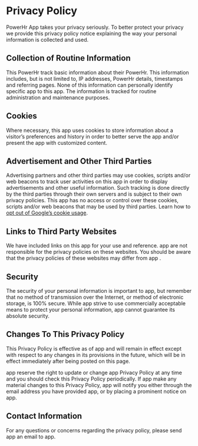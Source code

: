 # Privacy Policy

PowerHr App takes your privacy seriously. To better protect your privacy we provide this privacy policy notice explaining the way your personal information is collected and used.


## Collection of Routine Information

This PowerHr track basic information about their PowerHr. This information includes, but is not limited to, IP addresses, PowerHr details, timestamps and referring pages. None of this information can personally identify specific app to this app. The information is tracked for routine administration and maintenance purposes.


## Cookies

Where necessary, this app uses cookies to store information about a visitor’s preferences and history in order to better serve the app and/or present the app with customized content.


## Advertisement and Other Third Parties

Advertising partners and other third parties may use cookies, scripts and/or web beacons to track user activities on this app in order to display advertisements and other useful information. Such tracking is done directly by the third parties through their own servers and is subject to their own privacy policies. This app has no access or control over these cookies, scripts and/or web beacons that may be used by third parties. Learn how to [opt out of Google’s cookie usage](http://www.google.com/privacy_ads.html).


## Links to Third Party Websites

We have included links on this app for your use and reference. app are not responsible for the privacy policies on these websites. You should be aware that the privacy policies of these websites may differ from app .


## Security

The security of your personal information is important to app, but remember that no method of transmission over the Internet, or method of electronic storage, is 100% secure. While app strive to use commercially acceptable means to protect your personal information, app cannot guarantee its absolute security.


## Changes To This Privacy Policy

This Privacy Policy is effective as of app and will remain in effect except with respect to any changes in its provisions in the future, which will be in effect immediately after being posted on this page.

app reserve the right to update or change app Privacy Policy at any time and you should check this Privacy Policy periodically. If app make any material changes to this Privacy Policy, app will notify you either through the email address you have provided app, or by placing a prominent notice on app.


## Contact Information

For any questions or concerns regarding the privacy policy, please send app an email to app.
